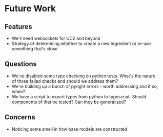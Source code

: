 # Future Work
## Features
- We'll need websockets for UC2 and beyond
- Strategy of determining whether to create a new ingredient or re-use something that's close

## Questions
- We've disabled some type checking on python tests. What's the nature of those failed checks and should we address them?
- We're building up a bunch of pyright errors - worth addressing and if so, when?
- We have a script to export types from python to typescript. Should components of that be tested? Can they be generalized?

## Concerns
- Noticing some smell in how base models are constructed
